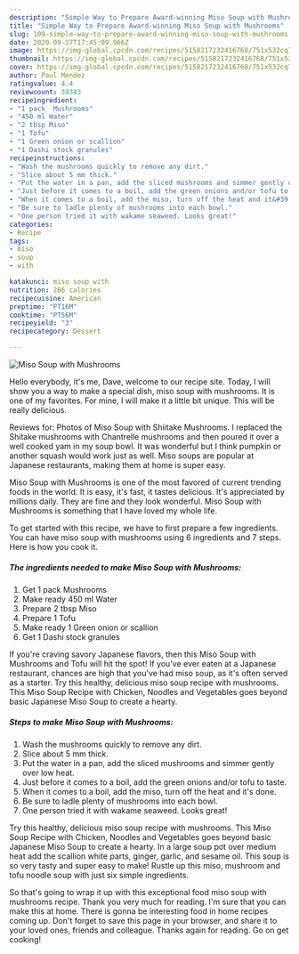 ```yaml
---
description: "Simple Way to Prepare Award-winning Miso Soup with Mushrooms"
title: "Simple Way to Prepare Award-winning Miso Soup with Mushrooms"
slug: 109-simple-way-to-prepare-award-winning-miso-soup-with-mushrooms
date: 2020-09-27T17:45:09.966Z
image: https://img-global.cpcdn.com/recipes/5158217232416768/751x532cq70/miso-soup-with-mushrooms-recipe-main-photo.jpg
thumbnail: https://img-global.cpcdn.com/recipes/5158217232416768/751x532cq70/miso-soup-with-mushrooms-recipe-main-photo.jpg
cover: https://img-global.cpcdn.com/recipes/5158217232416768/751x532cq70/miso-soup-with-mushrooms-recipe-main-photo.jpg
author: Paul Mendez
ratingvalue: 4.4
reviewcount: 34343
recipeingredient:
- "1 pack  Mushrooms"
- "450 ml Water"
- "2 tbsp Miso"
- "1 Tofu"
- "1 Green onion or scallion"
- "1 Dashi stock granules"
recipeinstructions:
- "Wash the mushrooms quickly to remove any dirt."
- "Slice about 5 mm thick."
- "Put the water in a pan, add the sliced mushrooms and simmer gently over low heat."
- "Just before it comes to a boil, add the green onions and/or tofu to taste."
- "When it comes to a boil, add the miso, turn off the heat and it&#39;s done."
- "Be sure to ladle plenty of mushrooms into each bowl."
- "One person tried it with wakame seaweed. Looks great!"
categories:
- Recipe
tags:
- miso
- soup
- with

katakunci: miso soup with 
nutrition: 286 calories
recipecuisine: American
preptime: "PT16M"
cooktime: "PT56M"
recipeyield: "3"
recipecategory: Dessert

---
```



![Miso Soup with Mushrooms](https://img-global.cpcdn.com/recipes/5158217232416768/751x532cq70/miso-soup-with-mushrooms-recipe-main-photo.jpg)

Hello everybody, it's me, Dave, welcome to our recipe site. Today, I will show you a way to make a special dish, miso soup with mushrooms. It is one of my favorites. For mine, I will make it a little bit unique. This will be really delicious.

Reviews for: Photos of Miso Soup with Shiitake Mushrooms. I replaced the Shitake mushrooms with Chantrelle mushrooms and then poured it over a well cooked yam in my soup bowl. It was wonderful but I think pumpkin or another squash would work just as well. Miso soups are popular at Japanese restaurants, making them at home is super easy.

Miso Soup with Mushrooms is one of the most favored of current trending foods in the world. It is easy, it's fast, it tastes delicious. It's appreciated by millions daily. They are fine and they look wonderful. Miso Soup with Mushrooms is something that I have loved my whole life.


To get started with this recipe, we have to first prepare a few ingredients. You can have miso soup with mushrooms using 6 ingredients and 7 steps. Here is how you cook it.

<!--inarticleads1-->

##### The ingredients needed to make Miso Soup with Mushrooms:

1. Get 1 pack  Mushrooms
1. Make ready 450 ml Water
1. Prepare 2 tbsp Miso
1. Prepare 1 Tofu
1. Make ready 1 Green onion or scallion
1. Get 1 Dashi stock granules


If you&#39;re craving savory Japanese flavors, then this Miso Soup with Mushrooms and Tofu will hit the spot! If you&#39;ve ever eaten at a Japanese restaurant, chances are high that you&#39;ve had miso soup, as it&#39;s often served as a starter. Try this healthy, delicious miso soup recipe with mushrooms. This Miso Soup Recipe with Chicken, Noodles and Vegetables goes beyond basic Japanese Miso Soup to create a hearty. 

<!--inarticleads2-->

##### Steps to make Miso Soup with Mushrooms:

1. Wash the mushrooms quickly to remove any dirt.
1. Slice about 5 mm thick.
1. Put the water in a pan, add the sliced mushrooms and simmer gently over low heat.
1. Just before it comes to a boil, add the green onions and/or tofu to taste.
1. When it comes to a boil, add the miso, turn off the heat and it&#39;s done.
1. Be sure to ladle plenty of mushrooms into each bowl.
1. One person tried it with wakame seaweed. Looks great!


Try this healthy, delicious miso soup recipe with mushrooms. This Miso Soup Recipe with Chicken, Noodles and Vegetables goes beyond basic Japanese Miso Soup to create a hearty. In a large soup pot over medium heat add the scallion white parts, ginger, garlic, and sesame oil. This soup is so very tasty and super easy to make! Rustle up this miso, mushroom and tofu noodle soup with just six simple ingredients. 

So that's going to wrap it up with this exceptional food miso soup with mushrooms recipe. Thank you very much for reading. I'm sure that you can make this at home. There is gonna be interesting food in home recipes coming up. Don't forget to save this page in your browser, and share it to your loved ones, friends and colleague. Thanks again for reading. Go on get cooking!
